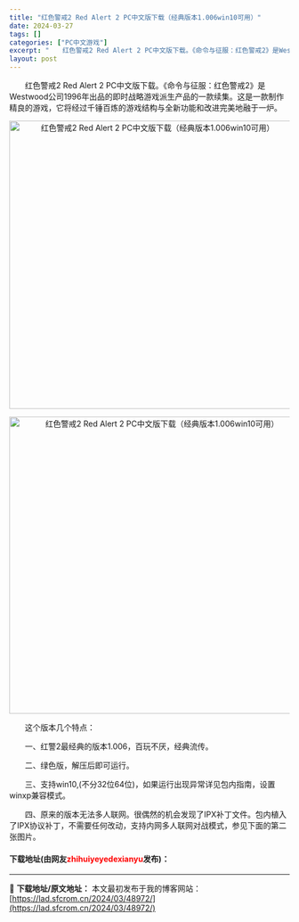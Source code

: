 ```yaml
---
title: "红色警戒2 Red Alert 2 PC中文版下载（经典版本1.006win10可用）"
date: 2024-03-27
tags: []
categories: ["PC中文游戏"]
excerpt: "　　红色警戒2 Red Alert 2 PC中文版下载。《命令与征服：红色警戒2》是Westwood公司1996年出品的即时战略游戏派生产品的一款续集。这是一款制作精良的游戏，它将经过千锤百炼的游戏结构与全新功能和改进完美地融于一炉。 　　这个版本几个特点： 　　一、红警2最经典的版本1.006，百&hellip;"
layout: post
---
```


 <p>　　红色警戒2 Red Alert 2 PC中文版下载。《命令与征服：红色警戒2》是Westwood公司1996年出品的即时战略游戏派生产品的一款续集。这是一款制作精良的游戏，它将经过千锤百炼的游戏结构与全新功能和改进完美地融于一炉。</p> <p align="center"><img align="" border="0" src="https://lad.sfcrom.cn/wp-content/uploads/2024/03/20240327_660381201c456.webp" width="517" alt="红色警戒2 Red Alert 2 PC中文版下载（经典版本1.006win10可用）" /></p> <p align="center"><img align="" border="0" src="https://lad.sfcrom.cn/wp-content/uploads/2024/03/20240327_660381207e5f9.webp" width="533" alt="红色警戒2 Red Alert 2 PC中文版下载（经典版本1.006win10可用）" /></p> <p>　　这个版本几个特点：</p> <p>　　一、红警2最经典的版本1.006，百玩不厌，经典流传。</p> <p>　　二、绿色版，解压后即可运行。</p> <p>　　三、支持win10,(不分32位64位)，如果运行出现异常详见包内指南，设置winxp兼容模式。</p> <p>　　四、原来的版本无法多人联网。很偶然的机会发现了IPX补丁文件。包内植入了IPX协议补丁，不需要任何改动，支持内网多人联网对战模式，参见下面的第二张图片。</p> <p><h4>下载地址(由网友<font color="red">zhihuiyeyedexianyu</font>发布)：</h4></p> 

---
📖 **下载地址/原文地址：** 本文最初发布于我的博客网站：[https://lad.sfcrom.cn/2024/03/48972/](https://lad.sfcrom.cn/2024/03/48972/)
